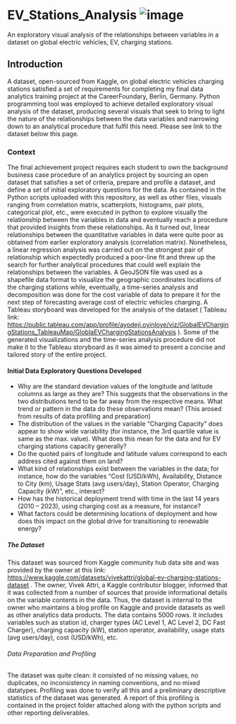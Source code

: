 # EV_Stations_Analysis   ![image](https://github.com/user-attachments/assets/f6a75e07-5c23-4336-ab7c-533297fc81fe)


An exploratory visual analysis of the relationships between variables in a dataset on global electric vehicles, EV, charging stations.

## Introduction
A dataset, open-sourced from Kaggle, on global electric vehicles charging stations satisfied a set of requirements for completing my final data analytics training project at the CareerFoundary, Berlin, Germany. Python programming tool was employed to achieve detailed exploratory visual analysis of the dataset, producing several visuals that seek to bring to light the nature of the relationships between the data variables and narrowing down to an analytical procedure that fulfil this need. Please see link to the dataset below this page.

### Context
The final achievement project requires each student to own the background business case procedure of an analytics project by sourcing an open dataset that satisfies a set of criteria, prepare and profile a dataset, and define a set of initial exploratory questions for the data. As contained in the Python scripts uploaded with this repository, as well as other files, visuals ranging from correlation matrix, scatterplots, histograms, pair plots, categorical plot, etc., were executed in python to explore visually the relationship between the variables in data and eventually reach a procedure that provided insights from these relationships. As it turned out, linear relationships between the quantitative variables in data were quite poor as obtained from earlier exploratory analysis (correlation matrix). Nonetheless, a linear regression analysis was carried out on the strongest pair of relationship which expectedly produced a poor-line fit and threw up the search for further analytical procedures that could well explain the relationships between the variables. A GeoJSON file was used as a shapefile data format to visualize the geographic coordinates locations of the charging stations while, eventually, a time-series analysis and decomposition was done for the cost variable of data to prepare it for the next step of forecasting average cost of electric vehicles charging. A Tableau storyboard was developed for the analysis of the dataset ( Tableau link: https://public.tableau.com/app/profile/ayodeji.oyinloye/viz/GlobalEVChargingStations_TableauMap/GloblaEVChargingStationsAnalysis ). Some of the generated visualizations and the time-series analysis procedure did not make it to the Tableau storyboard as it was aimed to present a concise and tailored story of the entire project.

#### Initial Data Exploratory Questions Developed
-	Why are the standard deviation values of the longitude and latitude columns as large as they are? This suggests that the observations in the two distributions tend to be far away 
    from the respective means. What trend or pattern in the data do these observations mean? (This arosed from results of data profiling and preparation)
-	The distribution of the values in the variable “Charging Capacity” does appear to show wide variability (for instance, the 3rd quartile value is same as the max. value). What does 
    this mean for the data and for EV charging stations capacity generally?
-	Do the quoted pairs of longitude and latitude values correspond to each address cited against them on land?
-	What kind of relationships exist between the variables in the data; for instance, how do the variables “Cost (USD/kWh), Availability, Distance to City (km), Usage Stats (avg 
    users/day), Station Operator, Charging Capacity (kW)”, etc., interact?
- How has the historical deployment trend with time in the last 14 years (2010 – 2023), using charging cost as a measure, for instance?
- What factors could be determining locations of deployment and how does this impact on the global drive for transitioning to renewable energy?

##### The Dataset
This dataset was sourced from Kaggle community hub data site and was provided by the owner at this link: https://www.kaggle.com/datasets/vivekattri/global-ev-charging-stations-dataset  . The owner, Vivek Attri, a Kaggle contributor blogger, informed that it was collected from a number of sources that provide informational details on the variable contents in the data. Thus, the dataset is internal to the owner who maintains a blog profile on Kaggle and provide datasets as well as other analytics data products. The data contains 5000 rows. It includes variables such as station id, charger types (AC Level 1, AC Level 2, DC Fast Charger), charging capacity (kW), station operator, availability, usage stats (avg users/day), cost (USD/kWh), etc.

###### Data Preparation and Profiling
The dataset was quite clean: it consisted of no missing values, no duplicates, no inconsistency in naming conventions, and no mixed datatypes. Profiling was done to verify all this and a preliminary descriptive statistics of the dataset was generated. A report of this profiling is contained in the project folder attached along with the python scripts and other reporting deliverables.
